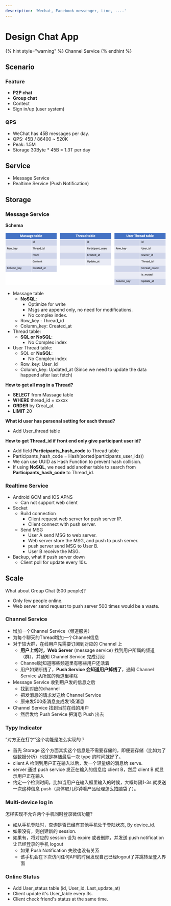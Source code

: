 ```yaml
---
description: 'Wechat, Facebook messenger, Line, ....'
---
```


# Design Chat App

{% hint style="warning" %}
Channel Service
{% endhint %}

## Scenario

### Feature

* **P2P chat**
* **Group chat**
* Contect
* Sign in/up \(user system\)

### QPS

* WeChat has 45B messages per day.
* QPS: 45B / 86400 ~ 520K
* Peak: 1.5M
* Storage 30Byte \* 45B = 1.3T per day

## Service

* Message Service
* Realtime Service \(Push Notification\)

## Storage

### Message Service

**Schema**

![](../.gitbook/assets/chat_sys.png)

* Massage table
  * **NoSQL**:
    * Optimize for write
    * Msgs are append only, no need for modifications.
    * No complex index.
  * Row\_key : Thread\_id
  * Column\_key: Created\_at
* Thread table:
  * **SQL or NoSQL**: 
    * No Complex index
* User Thread  table:
  * SQL or **NoSQL**: 
    * No Complex index
  * Row\_key: User\_id
  * Column\_key: Updated\_at \(Since we need to update the data happend after last fetch\)

**How to get all msg in a Thread?**

* **SELECT** from Massage table
* **WHERE** thread\_id = xxxxx
* **ORDER** by Creat\_at
* **LIMIT** 20

**What id user has personal setting for each thread?**

* Add User\_thread table

**How to get Thread\_id if front end only give participant user id?**

* Add field **Participants\_hash\_code** to Thread table
* Participants\_hash\_code = Hash\(sorted\(participants\_user\_ids\)\)
* We can use UUID as Hash Function to prevent hash collision.
* If using **NoSQL**, we need add another table to search from **Participants\_hash\_code** to Thread\_id.

### Realtime Service

* Android GCM and IOS APNS
  * Can not support web client
* Socket
  * Build connection
    * Client request web server for push server IP.
    * Client connect with push server.
  * Send MSG
    * User A send MSG to web server.
    * Web server store the MSG, and push to push server.
    * push server send MSG to User B.
    * User B receive the MSG.
* Backup, what if push server down
  * Client poll for update every 10s.

## Scale

What about Group Chat \(500 people\)?

* Only few people online.
* Web server send request to push server 500 times would be a waste.

### Channel Service

* 增加一个Channel Service（频道服务） 
* 为每个聊天的Thread增加一个Channel信息 
* 对于较大群，在线用户先需要订阅到对应的 Channel 上
  * **用户上线时，Web Server** \(message service\) 找到用户所属的频道（群），并通知 Channel Service 完成订阅 
  * Channel就知道哪些频道里有哪些用户还活着 
  * 用户如果断线了，**Push Service 会知道用户掉线了**，通知 Channel Service 从所属的频道里移除
* Message Service 收到用户发的信息之后
  * 找到对应的channel 
  * 把发消息的请求发送给 Channel Service 
  * 原来发500条消息变成发1条消息
* Channel Service 找到当前在线的用户
  * 然后发给 Push Service 把消息 Push 出去

### Typy Indicator

“对方正在打字”这个功能是怎么实现的？

* 首先 Storage 这个方面其实这个信息是不需要存储的，即便要存储（比如为了做数据分析）也就是存储最后一次 type 的时间就好了。 
* client A 检测到用户正在输入以后，发一个轻量级的消息给 serve.
* server 通过 push service 发正在输入的信息给 client B，然后 client B 就显示用户正在输入
* 约定一个检测时间，比如当用户在输入框里输入的时候，大概每隔1-3s 就发送一次这种信息 push（具体取几秒钟看产品经理怎么拍脑袋了）。

### Multi-device log in

怎样实现不允许两个手机同时登录微信功能?

* 如从手机登陆时，查询是否已经有其他手机处于登陆状态, By device\_id.
* 如果没有，则创建新的 session.
* 如果有，将对应的 session 设为 expire 或者删除，并发送 push notification 让已经登录的手机 logout
  * 如果 Push Notification 失败也没有关系 
  * 该手机会在下次访问任何API的时候发现自己已经logout了并跳转至登入界面

### Online Status

* Add User\_status table \(id, User\_id, Last\_update\_at\)
* Client update it's User\_table every 3s.
* Client check friend's status at the same time.

